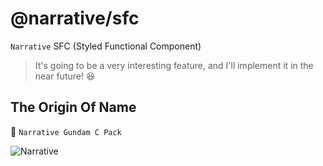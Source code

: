 # @narrative/sfc

`Narrative` SFC (Styled Functional Component)

> It's going to be a very interesting feature, and I'll implement it in the near future! :satisfied:

## The Origin Of Name

🤖 `Narrative Gundam C Pack`

<img src="https://raw.githubusercontent.com/joe-sky/narrative/master/public/images/narrative-gundam-c-pack.jpg" alt="Narrative">
